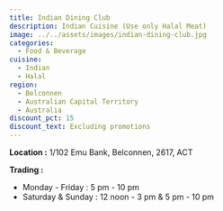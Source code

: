 ```yaml
---
title: Indian Dining Club
description: Indian Cuisine (Use only Halal Meat)
image: ../../assets/images/indian-dining-club.jpg
categories:
  - Food & Beverage
cuisine:
  - Indian
  - Halal
region:
  - Belconnen
  - Australian Capital Territory
  - Australia
discount_pct: 15
discount_text: Excluding promotions
---
```

**Location :** 1/102 Emu Bank, Belconnen, 2617, ACT

**Trading :** 

* Monday - Friday : 5 pm - 10 pm
* Saturday & Sunday : 12 noon - 3 pm & 5 pm - 10 pm

